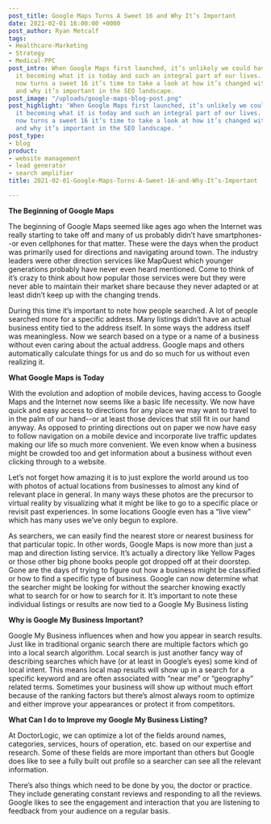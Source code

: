 ```yaml
---
post_title: Google Maps Turns A Sweet 16 and Why It’s Important
date: 2021-02-01 16:00:00 +0000
post_author: Ryan Metcalf
tags:
- Healthcare-Marketing
- Strategy
- Medical-PPC
post_intro: When Google Maps first launched, it’s unlikely we could have foreseen
  it becoming what it is today and such an integral part of our lives. As the product
  now turns a sweet 16 it’s time to take a look at how it’s changed with the times
  and why it’s important in the SEO landscape.
post_image: "/uploads/google-maps-blog-post.png"
post_highlight: 'When Google Maps first launched, it’s unlikely we could have foreseen
  it becoming what it is today and such an integral part of our lives. As the product
  now turns a sweet 16 it’s time to take a look at how it’s changed with the times
  and why it’s important in the SEO landscape. '
post_type:
- blog
product:
- website management
- lead generator
- search amplifier
title: 2021-02-01-Google-Maps-Turns-A-Sweet-16-and-Why-It’s-Important

---
```

**The Beginning of Google Maps**

The beginning of Google Maps seemed like ages ago when the Internet was really starting to take off and many of us probably didn’t have smartphones--or even cellphones for that matter. These were the days when the product was primarily used for directions and navigating around town. The industry leaders were other direction services like MapQuest which younger generations probably have never even heard mentioned. Come to think of it’s crazy to think about how popular those services were but they were never able to maintain their market share because they never adapted or at least didn’t keep up with the changing trends. 

During this time it’s important to note how people searched. A lot of people searched more for a specific address. Many listings didn’t have an actual business entity tied to the address itself. In some ways the address itself was meaningless. Now we search based on a type or a name of a business without even caring about the actual address. Google maps and others automatically calculate things for us and do so much for us without even realizing it. 

**What Google Maps is Today**

With the evolution and adoption of mobile devices, having access to Google Maps and the Internet now seems like a basic life necessity. We now have quick and easy access to directions for any place we may want to travel to in the palm of our hand--or at least those devices that still fit in our hand anyway. As opposed to printing directions out on paper we now have easy to follow navigation on a mobile device and incorporate live traffic updates making our life so much more convenient. We even know when a business might be crowded too and get information about a business without even clicking through to a website.  

Let’s not forget how amazing it is to just explore the world around us too with photos of actual locations from businesses to almost any kind of relevant place in general. In many ways these photos are the precursor to virtual reality by visualizing what it might be like to go to a specific place or revisit past experiences. In some locations Google even has a “live view” which has many uses we’ve only begun to explore.   

As searchers, we can easily find the nearest store or nearest business for that particular topic. In other words, Google Maps is now more than just a map and direction listing service. It’s actually a directory like Yellow Pages or those other big phone books people got dropped off at their doorstep. Gone are the days of trying to figure out how a business might be classified or how to find a specific type of business. Google can now determine what the searcher might be looking for without the searcher knowing exactly what to search for or how to search for it. It’s important to note these individual listings or results are now tied to a Google My Business listing

**Why is Google My Business Important?** 

Google My Business influences when and how you appear in search results. Just like in traditional organic search there are multiple factors which go into a local search algorithm. Local search is just another fancy way of describing searches which have (or at least in Google’s eyes) some kind of local intent. This means local map results will show up in a search for a specific keyword and are often associated with “near me” or “geography” related terms. Sometimes your business will show up without much effort because of the ranking factors but there’s almost always room to optimize and either improve your appearances or protect it from competitors. 

**What Can I do to Improve my Google My Business Listing?** 

At DoctorLogic, we can optimize a lot of the fields around names, categories, services, hours of operation, etc. based on our expertise and research. Some of these fields are more important than others but Google does like to see a fully built out profile so a searcher can see all the relevant information.

There’s also things which need to be done by you, the doctor or practice. They include generating constant reviews and responding to all the reviews. Google likes to see the engagement and interaction that you are listening to feedback from your audience on a regular basis.